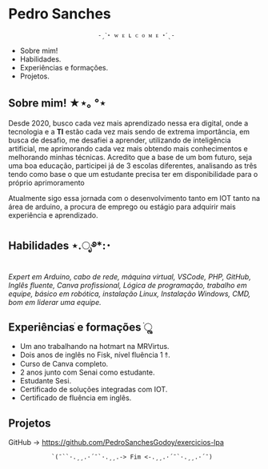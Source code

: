 # Pedro Sanches
                             -ˏˋ⋆ ᴡ ᴇ ʟ ᴄ ᴏ ᴍ ᴇ ⋆ˊˎ-
- Sobre mim!
- Habilidades.
- Experiências e formações.
- Projetos.

## Sobre mim! ★⋆｡ °⋆

Desde 2020, busco cada vez mais aprendizado nessa era digital, onde a tecnologia e a **TI** estão cada vez mais sendo de extrema importância, em busca de desafio, me desafiei a aprender, utilizando de inteligência artificial, me aprimorando cada vez mais obtendo mais conhecimentos e melhorando minhas técnicas. Acredito que a base de um bom futuro, seja uma boa educação, participei já de 3 escolas diferentes, analisando as três tendo como base o que um estudante precisa ter em disponibilidade para o próprio aprimoramento

Atualmente sigo essa jornada com o desenvolvimento tanto em IOT tanto na área de arduino, a procura de emprego ou estágio para adquirir mais experiência e aprendizado.

## Habilidades ⋆.ೃ࿔*:･

*Expert em Arduino, cabo de rede, máquina virtual, VSCode, PHP, GitHub, Inglês fluente, Canva profissional, Lógica de programação, trabalho em equipe, básico em robótica, instalação Linux, Instalação Windows, CMD, bom em liderar uma equipe.*

## Experiênciasׂׂ e formações ׂׂૢ 
- Um ano trabalhando na hotmart na MRVirtus.
- Dois anos de inglês no Fisk, nível fluência 1 ⥉.
- Curso de Canva completo.
- 2 anos junto com Senai como estudante.
- Estudante Sesi.
- Certificado de soluções integradas com IOT.
- Certificado de fluência em inglês.

## Projetos
GitHub -> https://github.com/PedroSanchesGodoy/exercicios-lpa


                `(¯``·.¸¸.·´¯`·.¸¸.-> Fim <-.¸¸.·´¯`·.¸¸.·´¯)
               
                
